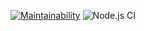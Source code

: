 [![Maintainability](https://api.codeclimate.com/v1/badges/9555636a6820ddff5518/maintainability)](https://codeclimate.com/github/AndrejYaotsin/backend-project-lvl1/maintainability)
![Node.js CI](https://github.com/AndrejYaotsin/backend-project-lvl1/workflows/Node.js%20CI/badge.svg)
